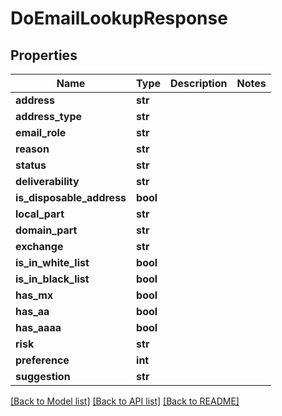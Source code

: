 # DoEmailLookupResponse

## Properties
Name | Type | Description | Notes
------------ | ------------- | ------------- | -------------
**address** | **str** |  | 
**address_type** | **str** |  | 
**email_role** | **str** |  | 
**reason** | **str** |  | 
**status** | **str** |  | 
**deliverability** | **str** |  | 
**is_disposable_address** | **bool** |  | 
**local_part** | **str** |  | 
**domain_part** | **str** |  | 
**exchange** | **str** |  | 
**is_in_white_list** | **bool** |  | 
**is_in_black_list** | **bool** |  | 
**has_mx** | **bool** |  | 
**has_aa** | **bool** |  | 
**has_aaaa** | **bool** |  | 
**risk** | **str** |  | 
**preference** | **int** |  | 
**suggestion** | **str** |  | 

[[Back to Model list]](../README.md#documentation-for-models) [[Back to API list]](../README.md#documentation-for-api-endpoints) [[Back to README]](../README.md)


